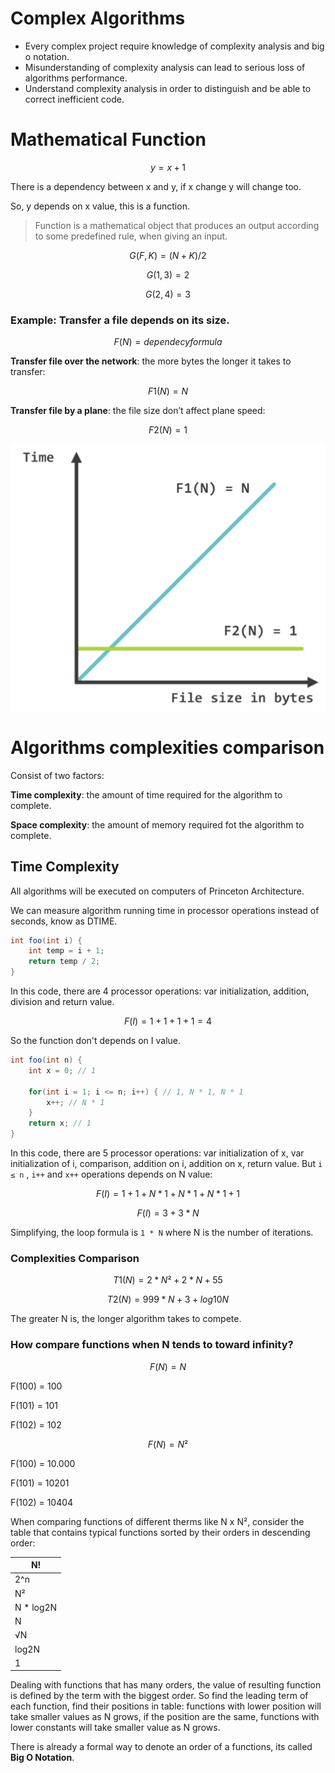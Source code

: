 # Complex Algorithms

- Every complex project require knowledge of complexity analysis and big o notation.
- Misunderstanding of complexity analysis can lead to serious loss of algorithms performance.
- Understand complexity analysis in order to distinguish and be able to correct inefficient code.

# Mathematical Function

$$
y = x + 1
$$

There is a dependency between x and y, if x change y will change too.

So, y depends on x value, this is a function.

> Function is a mathematical object that produces an output according to some predefined rule, when giving an input.
> 

$$
G(F, K) = (N + K) / 2
$$

$$
G(1, 3) = 2
$$

$$
G(2, 4) = 3
$$

### **Example**: Transfer a file depends on its size.

$$
F(N) = dependecy formula
$$

**Transfer file over the network**: the more bytes the longer it takes to transfer:

$$
F1(N) = N
$$

**Transfer file by a plane**: the file size don’t affect plane speed:

$$
F2(N) = 1
$$

![functions](./functions.png)

# Algorithms complexities comparison

Consist of two factors:

**Time complexity**: the amount of time required for the algorithm to complete.

**Space complexity**: the amount of memory required fot the algorithm to complete.

## Time Complexity

All algorithms will be executed on computers of Princeton Architecture.

We can measure algorithm running time in processor operations instead of seconds, know as DTIME.

```java
int foo(int i) {
	int temp = i + 1;
	return temp / 2;
}
```

In this code, there are 4 processor operations: var initialization, addition, division and return value.

$$
F(I) = 1 + 1 + 1 + 1 = 4
$$

So the function don't depends on I value.

```java
int foo(int n) {
	int x = 0; // 1
	
	for(int i = 1; i <= n; i++) { // 1, N * 1, N * 1
		x++; // N * 1
	}
	return x; // 1 
}
```

In this code, there are 5 processor operations: var initialization of x, var initialization of i, comparison, addition on i, addition on x, return value. But `i ≤ n` , `i++` and `x++` operations depends on N value:

$$
F(I) = 1 + 1 + N * 1 + N * 1 + N * 1 + 1
$$

$$
F(I) = 3 + 3 * N
$$

Simplifying, the loop formula is `1 * N` where N is the number of iterations.

### Complexities Comparison

$$
T1(N) = 2 *  N² + 2 * N + 55
$$

$$
T2(N) = 999 * N + 3 + log10 N
$$

The greater N is, the longer algorithm takes to compete.

### How compare functions when N tends to toward infinity?

$$
F(N) = N
$$

F(100) = 100

F(101) = 101 

F(102) = 102

$$
F(N) = N²
$$

F(100) = 10.000

F(101) = 10201

F(102) = 10404

When comparing functions of different therms like N x N², consider the table that contains typical functions sorted by their orders in descending order:

| N! |
| --- |
| 2^n |
| N² |
| N * log2N |
| N |
| √N |
| log2N |
| 1 |

Dealing with functions that has many orders, the value of resulting function is defined by the term with the biggest order.
So find the leading term of each function, find their positions in table: functions with lower position will take smaller values as N grows, if the position are the same, functions with lower constants will take smaller value as N grows.

There is already a formal way to denote an order of a functions, its called **Big O Notation**.

